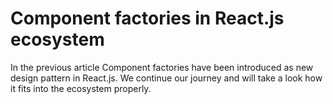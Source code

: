 Component factories in React.js ecosystem
==========================================

In the previous article Component factories have been introduced as new design pattern in React.js. We continue our journey and will take a look how it fits into the ecosystem properly.

